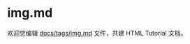 img.md
===

欢迎您编辑 <a target="__blank" href="https://github.com/jaywcjlove/html-tutorial/blob/main/docs/tags/img.md">docs/tags/img.md</a> 文件，共建 HTML Tutorial 文档。